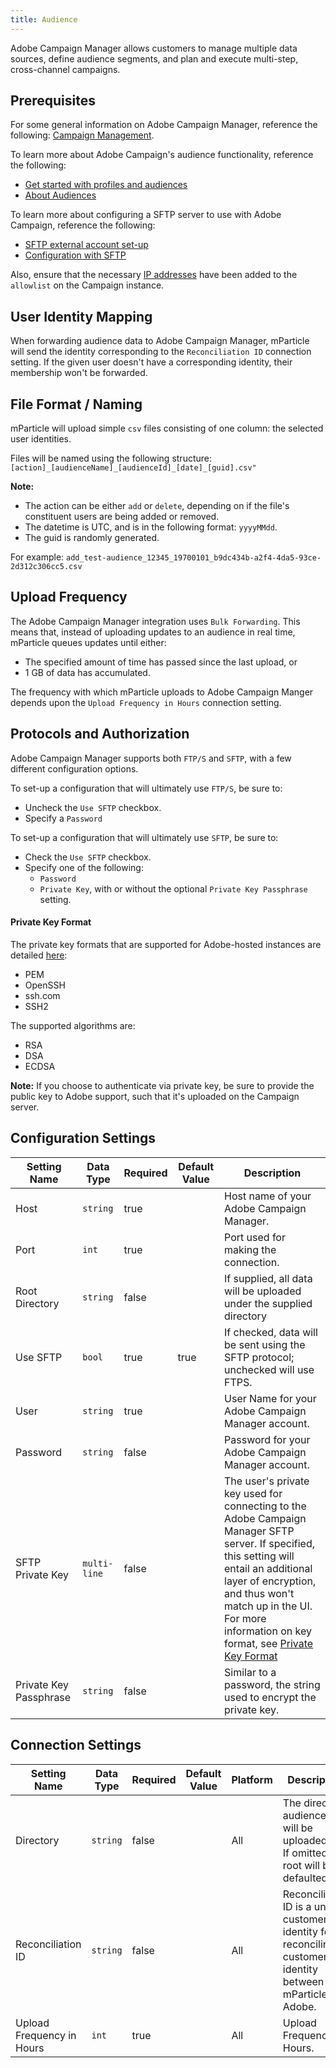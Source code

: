 ```yaml
---
title: Audience
---
```


Adobe Campaign Manager allows customers to manage multiple data sources, define audience segments, and plan and execute multi-step, cross-channel campaigns.

## Prerequisites

For some general information on Adobe Campaign Manager, reference the following: [Campaign Management](https://www.adobe.com/experience-cloud/topics/campaign-management.html).

To learn more about Adobe Campaign's audience functionality, reference the following:
* [Get started with profiles and audiences](https://docs.adobe.com/help/en/campaign-standard/using/profiles-and-audiences/get-started-profiles-and-audiences.html)
* [About Audiences](https://docs.adobe.com/content/help/en/campaign-standard/using/profiles-and-audiences/managing-audiences/about-audiences.html)

To learn more about configuring a SFTP server to use with Adobe Campaign, reference the following:
* [SFTP external account set-up](https://docs.adobe.com/help/en/campaign-standard/using/administrating/application-settings/external-accounts.html#sftp-external-account)
* [Configuration with SFTP](https://docs.adobe.com/content/help/en/campaign-standard/using/managing-processes-and-data/data-management-activities/transfer-file.html#SFTP-configuration-wf)

Also, ensure that the necessary [IP addresses](https://api.mparticle.com/ip-ranges) have been added to the `allowlist` on the Campaign instance.

## User Identity Mapping

When forwarding audience data to Adobe Campaign Manager, mParticle will send the identity corresponding to the `Reconciliation ID` connection setting.
If the given user doesn't have a corresponding identity, their membership won't be forwarded.

## File Format / Naming
mParticle will upload simple `csv` files consisting of one column: the selected user identities.

Files will be named using the following structure: `[action]_[audienceName]_[audienceId]_[date]_[guid].csv"`

**Note:**
- The action can be either `add` or `delete`, depending on if the file's constituent users are being added or removed.
- The datetime is UTC, and is in the following format: `yyyyMMdd`.
- The guid is randomly generated.

For example:
`add_test-audience_12345_19700101_b9dc434b-a2f4-4da5-93ce-2d312c306cc5.csv`

## Upload Frequency

The Adobe Campaign Manager integration uses `Bulk Forwarding`. This means that, instead of uploading updates to an audience in real time, mParticle queues updates until either:
- The specified amount of time has passed since the last upload, or
- 1 GB of data has accumulated.

The frequency with which mParticle uploads to Adobe Campaign Manger depends upon the `Upload Frequency in Hours` connection setting.

## Protocols and Authorization

Adobe Campaign Manager supports both `FTP/S` and `SFTP`, with a few different configuration options.

To set-up a configuration that will ultimately use `FTP/S`, be sure to:
- Uncheck the `Use SFTP` checkbox.
- Specify a `Password`

To set-up a configuration that will ultimately use `SFTP`, be sure to:
- Check the `Use SFTP` checkbox.
- Specify one of the following:
    - `Password`
    - `Private Key`, with or without the optional `Private Key Passphrase` setting.

#### Private Key Format
The private key formats that are supported for Adobe-hosted instances are detailed [here](https://docs.adobe.com/help/en/campaign-standard/using/administrating/application-settings/external-accounts.html#sftp-external-account):
- PEM
- OpenSSH
- ssh.com
- SSH2

The supported algorithms are:
- RSA
- DSA
- ECDSA

**Note:**
If you choose to authenticate via private key, be sure to provide the public key to Adobe support, such that it's uploaded on the Campaign server.

## Configuration Settings

Setting Name | Data Type | Required | Default Value | Description |
|---|---|---|---|---|
Host | `string` | true | | Host name of your Adobe Campaign Manager. |
Port | `int` | true | | Port used for making the connection. |
Root Directory | `string` | false | | If supplied, all data will be uploaded under the supplied directory |
Use SFTP | `bool` | true | true | If checked, data will be sent using the SFTP protocol; unchecked will use FTPS. |
User | `string` | true | | User Name for your Adobe Campaign Manager account. |
Password | `string` | false | | Password for your Adobe Campaign Manager account.
SFTP Private Key | `multi-line` | false | | The user's private key used for connecting to the Adobe Campaign Manager SFTP server. If specified, this setting will entail an additional layer of encryption, and thus won't match up in the UI. For more information on key format, see [Private Key Format](#private-key-format) |
Private Key Passphrase | `string` | false | | Similar to a password, the string used to encrypt the private key. |

## Connection Settings

Setting Name | Data Type | Required | Default Value | Platform | Description |
|---|---|---|---|---|---|
Directory | `string` | false | | All | The directory audience files will be uploaded to. If omitted, the root will be defaulted to. |
Reconciliation ID | `string` | false | | All | Reconciliation ID is a unique customer identity for reconciling customer identity between mParticle and Adobe. |
Upload Frequency in Hours | `int` | true | | All | Upload Frequency in Hours. |
